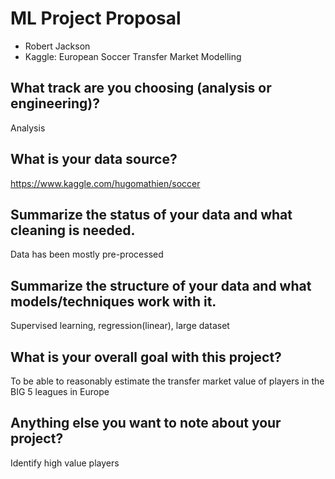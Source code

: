 # ML Project Proposal
- Robert Jackson
- Kaggle: European Soccer Transfer Market Modelling 

## What track are you choosing (analysis or engineering)?
Analysis

## What is your data source?
https://www.kaggle.com/hugomathien/soccer
 
## Summarize the status of your data and what cleaning is needed.
Data has been mostly pre-processed


## Summarize the structure of your data and what models/techniques work with it.
Supervised learning, regression(linear), large dataset

## What is your overall goal with this project?
To be able to reasonably estimate the transfer market value of players in the BIG 5 leagues in Europe


## Anything else you want to note about your project?
Identify high value players
